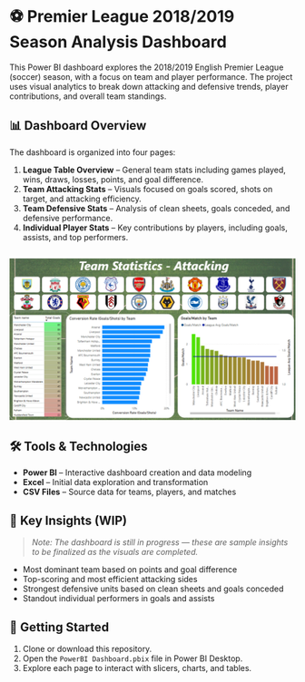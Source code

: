 # ⚽ Premier League 2018/2019 Season Analysis Dashboard

This Power BI dashboard explores the 2018/2019 English Premier League (soccer) season, with a focus on team and player performance. The project uses visual analytics to break down attacking and defensive trends, player contributions, and overall team standings.

## 📊 Dashboard Overview

The dashboard is organized into four pages:

1. **League Table Overview** – General team stats including games played, wins, draws, losses, points, and goal difference.
2. **Team Attacking Stats** – Visuals focused on goals scored, shots on target, and attacking efficiency.
3. **Team Defensive Stats** – Analysis of clean sheets, goals conceded, and defensive performance.
4. **Individual Player Stats** – Key contributions by players, including goals, assists, and top performers.

##

![Dashboard Preview](premScreenshot_Attackingv2.png)

##

## 🛠 Tools & Technologies

- **Power BI** – Interactive dashboard creation and data modeling
- **Excel** – Initial data exploration and transformation
- **CSV Files** – Source data for teams, players, and matches

## 📌 Key Insights (WIP)

> _Note: The dashboard is still in progress — these are sample insights to be finalized as the visuals are completed._

- Most dominant team based on points and goal difference
- Top-scoring and most efficient attacking sides
- Strongest defensive units based on clean sheets and goals conceded
- Standout individual performers in goals and assists

## 🚀 Getting Started

1. Clone or download this repository.
2. Open the `PowerBI Dashboard.pbix` file in Power BI Desktop.
3. Explore each page to interact with slicers, charts, and tables.
